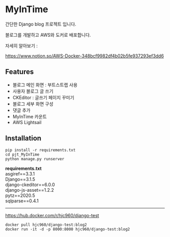 # MyInTime
간단한 Django blog 프로젝트 입니다.

블로그를 개발하고 AWS와 도커로 배포합니다.



자세히 알아보기 :

https://www.notion.so/AWS-Docker-348bcf9982df4b02b5fe937293ef3dd6



## Features
- 블로그 메인 화면 : 부트스트랩 사용
- 사용자 블로그 글 쓰기
- CKEditor : 글쓰기 페이지 꾸미기
- 블로그 세부 화면 구성
- 댓글 추가
- MyInTime 카운트
- AWS Lightsail



## Installation
```
pip install -r requirements.txt
cd pjt_MyInTime
python manage.py runserver
```

**requirements.txt** \
asgiref==3.3.1  
Django==3.1.5 \
django-ckeditor==6.0.0  \
django-js-asset==1.2.2  \
pytz==2020.5 \
sqlparse==0.4.1  

 

---



https://hub.docker.com/r/hjc960/django-test

```
docker pull hjc960/django-test:blog2
docker run -it -d -p 8000:8000 hjc960/django-test:blog2
```

